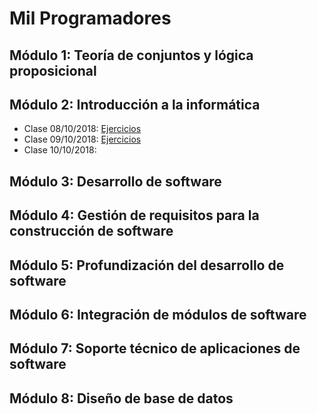 # Mil Programadores
## Módulo 1: Teoría de conjuntos y lógica proposicional
## Módulo 2: Introducción a la informática
* Clase 08/10/2018: [Ejercicios](https://github.com/enriqueabsurdum/1000-programadores/blob/master/02-introduccion-a-la-informatica/08-10-2018-ejercicios/08-10-2018-ejercicios.md)
* Clase 09/10/2018: [Ejercicios](https://github.com/enriqueabsurdum/1000-programadores/blob/master/02-introduccion-a-la-informatica/09-10-2018-ejercicios/09-10-2018-ejercicios.md)
* Clase 10/10/2018:
## Módulo 3: Desarrollo de software
## Módulo 4: Gestión de requisitos para la construcción de software 
## Módulo 5: Profundización del desarrollo de software
## Módulo 6: Integración de módulos de software
## Módulo 7: Soporte técnico de aplicaciones de software
## Módulo 8: Diseño de base de datos